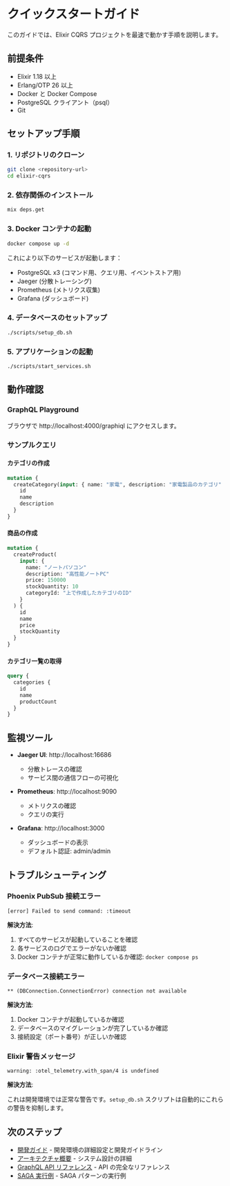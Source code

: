 # クイックスタートガイド

このガイドでは、Elixir CQRS プロジェクトを最速で動かす手順を説明します。

## 前提条件

- Elixir 1.18 以上
- Erlang/OTP 26 以上
- Docker と Docker Compose
- PostgreSQL クライアント（psql）
- Git

## セットアップ手順

### 1. リポジトリのクローン

```bash
git clone <repository-url>
cd elixir-cqrs
```

### 2. 依存関係のインストール

```bash
mix deps.get
```

### 3. Docker コンテナの起動

```bash
docker compose up -d
```

これにより以下のサービスが起動します：

- PostgreSQL x3 (コマンド用、クエリ用、イベントストア用)
- Jaeger (分散トレーシング)
- Prometheus (メトリクス収集)
- Grafana (ダッシュボード)

### 4. データベースのセットアップ

```bash
./scripts/setup_db.sh
```

### 5. アプリケーションの起動

```bash
./scripts/start_services.sh
```

## 動作確認

### GraphQL Playground

ブラウザで http://localhost:4000/graphiql にアクセスします。

### サンプルクエリ

#### カテゴリの作成

```graphql
mutation {
  createCategory(input: { name: "家電", description: "家電製品のカテゴリ" }) {
    id
    name
    description
  }
}
```

#### 商品の作成

```graphql
mutation {
  createProduct(
    input: {
      name: "ノートパソコン"
      description: "高性能ノートPC"
      price: 150000
      stockQuantity: 10
      categoryId: "上で作成したカテゴリのID"
    }
  ) {
    id
    name
    price
    stockQuantity
  }
}
```

#### カテゴリ一覧の取得

```graphql
query {
  categories {
    id
    name
    productCount
  }
}
```

## 監視ツール

- **Jaeger UI**: http://localhost:16686

  - 分散トレースの確認
  - サービス間の通信フローの可視化

- **Prometheus**: http://localhost:9090

  - メトリクスの確認
  - クエリの実行

- **Grafana**: http://localhost:3000
  - ダッシュボードの表示
  - デフォルト認証: admin/admin

## トラブルシューティング

### Phoenix PubSub 接続エラー

```
[error] Failed to send command: :timeout
```

**解決方法**:

1. すべてのサービスが起動していることを確認
2. 各サービスのログでエラーがないか確認
3. Docker コンテナが正常に動作しているか確認: `docker compose ps`

### データベース接続エラー

```
** (DBConnection.ConnectionError) connection not available
```

**解決方法**:

1. Docker コンテナが起動しているか確認
2. データベースのマイグレーションが完了しているか確認
3. 接続設定（ポート番号）が正しいか確認

### Elixir 警告メッセージ

```
warning: :otel_telemetry.with_span/4 is undefined
```

**解決方法**:

これは開発環境では正常な警告です。`setup_db.sh` スクリプトは自動的にこれらの警告を抑制します。

## 次のステップ

- [開発ガイド](./DEVELOPMENT.md) - 開発環境の詳細設定と開発ガイドライン
- [アーキテクチャ概要](./ARCHITECTURE.md) - システム設計の詳細
- [GraphQL API リファレンス](./API_GRAPHQL.md) - API の完全なリファレンス
- [SAGA 実行例](./SAGA_EXAMPLE.md) - SAGA パターンの実行例
